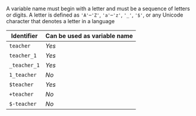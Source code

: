 A variable name must begin with a letter and must be a sequence of letters or digits. A letter is defined as `'A'`–`'Z'`, `'a'`–`'z'`, `'_'`, `'$'`, or any Unicode character that denotes a letter in a language

|Identifier|Can be used as variable name|
|---|---|
|`teacher`|*Yes*|
|`teacher_1`|*Yes*|
|`_teacher_1`|*Yes*|
|`1_teacher`|*No*|
|`$teacher`|*Yes*|
|`+teacher`|*No*|
|`$-teacher`|*No*|